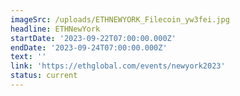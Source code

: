 ```yaml
---
imageSrc: /uploads/ETHNEWYORK_Filecoin_yw3fei.jpg
headline: ETHNewYork
startDate: '2023-09-22T07:00:00.000Z'
endDate: '2023-09-24T07:00:00.000Z'
text: ''
link: 'https://ethglobal.com/events/newyork2023'
status: current
---
```



